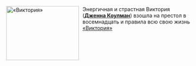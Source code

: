 <!--2025-03-06 23:38:20-->
<div class="yb">
  <div class="rss smaller1 kino_kino"><a href="https://www.kino-teatr.ru/video/47249/" title="«Виктория»"><img src="https://www.kino-teatr.ru/video/9/4/47249/poster.jpg" width="196" height="147" align="left" hspace="5" style="margin: 0px 10px 0px 5px" alt="«Виктория»"/></a>Энергичная и страстная Виктория (<a href=https://www.kino-teatr.ru/kino/acter/w/euro/374195/bio/ target=_blank><strong>Дженна Коулман</strong></a>) взошла на престол в восемнадцать и правила всю свою жизнь <br><a class="light" href="https://www.kino-teatr.ru/video/47249/">«Виктория»</a></div>
</div>
